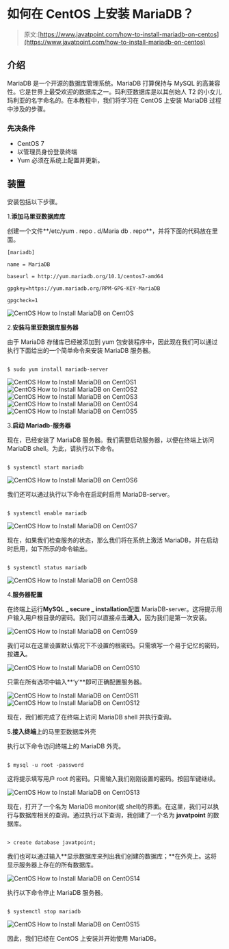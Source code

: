 # 如何在 CentOS 上安装 MariaDB？

> 原文:[https://www.javatpoint.com/how-to-install-mariadb-on-centos](https://www.javatpoint.com/how-to-install-mariadb-on-centos)

## 介绍

MariaDB 是一个开源的数据库管理系统。MariaDB 打算保持与 MySQL 的高兼容性。它是世界上最受欢迎的数据库之一。玛利亚数据库是以其创始人 T2 的小女儿玛利亚的名字命名的。在本教程中，我们将学习在 CentOS 上安装 MariaDB 过程中涉及的步骤。

### 先决条件

*   CentOS 7
*   以管理员身份登录终端
*   Yum 必须在系统上配置并更新。

## 装置

安装包括以下步骤。

1.**添加马里亚数据库库**

创建一个文件**/etc/yum . repo . d/Maria db . repo**，并将下面的代码放在里面。

```
[mariadb]

name = MariaDB

baseurl = http://yum.mariadb.org/10.1/centos7-amd64

gpgkey=https://yum.mariadb.org/RPM-GPG-KEY-MariaDB

gpgcheck=1

```

![CentOS How to Install MariaDB on CentOS](../Images/e4cf715068dc9a615e6d41659297122e.png)

2.**安装马里亚数据库服务器**

由于 MariaDB 存储库已经被添加到 yum 包安装程序中，因此现在我们可以通过执行下面给出的一个简单命令来安装 MariaDB 服务器。

```

$ sudo yum install mariadb-server

```

![CentOS How to Install MariaDB on CentOS1](../Images/147fefef6b680445a63efed587aa76af.png) ![CentOS How to Install MariaDB on CentOS2](../Images/c3a4bbad11df75eafd615c1ac7e824f1.png) ![CentOS How to Install MariaDB on CentOS3](../Images/193edf654a0335fd33baa480eaa5d55d.png) ![CentOS How to Install MariaDB on CentOS4](../Images/213d1b55e054b00be53dcd2f864bee7b.png) ![CentOS How to Install MariaDB on CentOS5](../Images/94a16ebf0c8080f249b2a7a38f8ff38d.png)

3.**启动 Mariadb-服务器**

现在，已经安装了 MariaDB 服务器。我们需要启动服务器，以便在终端上访问 MariaDB shell。为此，请执行以下命令。

```

$ systemctl start mariadb 

```

![CentOS How to Install MariaDB on CentOS6](../Images/1468ca76d8dccfef58f8b56982f2a46d.png)

我们还可以通过执行以下命令在启动时启用 MariaDB-server。

```

$ systemctl enable mariadb 

```

![CentOS How to Install MariaDB on CentOS7](../Images/8c71c604e3a26e94b2a51ca02bd6585e.png)

现在，如果我们检查服务的状态，那么我们将在系统上激活 MariaDB，并在启动时启用，如下所示的命令输出。

```

$ systemctl status mariadb 

```

![CentOS How to Install MariaDB on CentOS8](../Images/a4e67ca632ce94a13a13c775c6b495b3.png)

4.**服务器配置**

在终端上运行**MySQL _ secure _ installation**配置 MariaDB-server。这将提示用户输入用户根目录的密码。我们可以直接点击**进入**，因为我们是第一次安装。

![CentOS How to Install MariaDB on CentOS9](../Images/aedfe954881c1e87d6138edcdd03d720.png)

我们可以在这里设置默认情况下不设置的根密码。只需填写一个易于记忆的密码，按**进入**。

![CentOS How to Install MariaDB on CentOS10](../Images/440177ac69ea04ed7cb9f4cda68286ce.png)

只需在所有选项中输入**‘y’**即可正确配置服务器。

![CentOS How to Install MariaDB on CentOS11](../Images/c6fa3090a33095d1bf34d72bf78dd194.png) ![CentOS How to Install MariaDB on CentOS12](../Images/0da23c843dcfb1c8b2a3f970c0c8a975.png)

现在，我们都完成了在终端上访问 MariaDB shell 并执行查询。

5.**接入终端**上的马里亚数据库外壳

执行以下命令访问终端上的 MariaDB 外壳。

```

$ mysql -u root -password 

```

这将提示填写用户 root 的密码。只需输入我们刚刚设置的密码。按回车键继续。

![CentOS How to Install MariaDB on CentOS13](../Images/25c040f6c9404ae927944d13d5b73a87.png)

现在，打开了一个名为 MariaDB monitor(或 shell)的界面。在这里，我们可以执行与数据库相关的查询。通过执行以下查询，我创建了一个名为 **javatpoint** 的数据库。

```

> create database javatpoint;

```

我们也可以通过输入**显示数据库来列出我们创建的数据库；**在外壳上。这将显示服务器上存在的所有数据库。

![CentOS How to Install MariaDB on CentOS14](../Images/858f3458d9fa3bf37de4f72913e1d704.png)

执行以下命令停止 MariaDB 服务器。

```

$ systemctl stop mariadb 

```

![CentOS How to Install MariaDB on CentOS15](../Images/f84c340bd1579c072a762f13b707ff42.png)

因此，我们已经在 CentOS 上安装并开始使用 MariaDB。